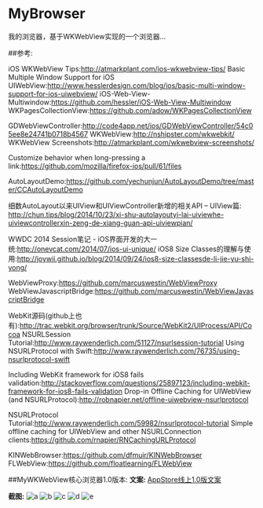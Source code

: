 # MyBrowser
我的浏览器，基于WKWebView实现的一个浏览器...

##参考:

iOS WKWebView Tips:http://atmarkplant.com/ios-wkwebview-tips/
Basic Multiple Window Support for iOS UIWebView:http://www.hesslerdesign.com/blog/ios/basic-multi-window-support-for-ios-uiwebview/
iOS-Web-View-Multiwindow:https://github.com/hessler/iOS-Web-View-Multiwindow
WKPagesCollectionView:https://github.com/adow/WKPagesCollectionView

GDWebViewController:http://code4app.net/ios/GDWebViewController/54c05ee8e24741b0718b4567
WKWeb​View:http://nshipster.com/wkwebkit/
WKWebView Screenshots:http://atmarkplant.com/wkwebview-screenshots/

Customize behavior when long-pressing a link:https://github.com/mozilla/firefox-ios/pull/61/files


AutoLayoutDemo:https://github.com/yechunjun/AutoLayoutDemo/tree/master/CCAutoLayoutDemo

细数AutoLayout以来UIView和UIViewController新增的相关API – UIView篇:
http://chun.tips/blog/2014/10/23/xi-shu-autolayoutyi-lai-uiviewhe-uiviewcontrollerxin-zeng-de-xiang-guan-api-uiviewpian/


WWDC 2014 Session笔记 - iOS界面开发的大一统:http://onevcat.com/2014/07/ios-ui-unique/
iOS8 Size Classes的理解与使用:http://joywii.github.io/blog/2014/09/24/ios8-size-classesde-li-jie-yu-shi-yong/

WebViewProxy:https://github.com/marcuswestin/WebViewProxy
WebViewJavascriptBridge:https://github.com/marcuswestin/WebViewJavascriptBridge

WebKit源码(github上也有):http://trac.webkit.org/browser/trunk/Source/WebKit2/UIProcess/API/Cocoa
NSURLSession Tutorial:http://www.raywenderlich.com/51127/nsurlsession-tutorial
Using NSURLProtocol with Swift:http://www.raywenderlich.com/76735/using-nsurlprotocol-swift

Including WebKit framework for iOS8 fails validation:http://stackoverflow.com/questions/25897123/including-webkit-framework-for-ios8-fails-validation
Drop-in Offline Caching for UIWebView (and NSURLProtocol):http://robnapier.net/offline-uiwebview-nsurlprotocol

NSURLProtocol Tutorial:http://www.raywenderlich.com/59982/nsurlprotocol-tutorial
Simple offline caching for UIWebView and other NSURLConnection clients:https://github.com/rnapier/RNCachingURLProtocol

KINWebBrowser:https://github.com/dfmuir/KINWebBrowser
FLWebView:https://github.com/floatlearning/FLWebView


##MyWKWebView核心浏览器1.0版本:
**文案:** [AppStore线上1.0版文案](./doc/Version1.0_README.md)



**截图:**
![a](./doc/Version1.0_Images/simplified_cn/a.png)
![b](./doc/Version1.0_Images/simplified_cn/b.png)
![c](./doc/Version1.0_Images/simplified_cn/c.png)
![d](./doc/Version1.0_Images/simplified_cn/d.png)
![e](./doc/Version1.0_Images/simplified_cn/e.png)


